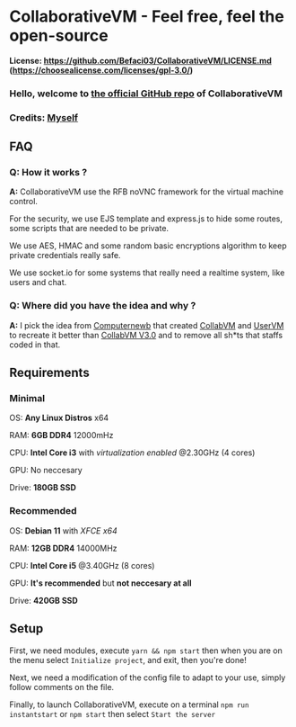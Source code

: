 # CollaborativeVM - Feel free, feel the open-source
**License: <https://github.com/Befaci03/CollaborativeVM/LICENSE.md> (<https://choosealicense.com/licenses/gpl-3.0/>)**

### Hello, welcome to [the official GitHub repo](https://github.com/Befaci03/CollaborativeVM) of CollaborativeVM

### Credits: [Myself](http://befacidev.eu)

## FAQ

### Q: How it works ?
**A:** CollaborativeVM use the RFB noVNC framework for the virtual machine control.

   For the security, we use EJS template and express.js to hide some routes, some scripts that are needed to be private.

   We use AES, HMAC and some random basic encryptions algorithm to keep private credentials really safe.

   We use socket.io for some systems that really need a realtime system, like users and chat.

### Q: Where did you have the idea and why ?
**A:** I pick the idea from [Computernewb](https://computernewb.com) that created [CollabVM](https://computernewb.com/collab-vm) and [UserVM](https://computernewb.com/collab-vm/user-vm) to recreate it better than [CollabVM V3.0](https://computernewb.com/wiki/CollabVM_Server_3.0) and to remove all sh*ts that staffs coded in that.

## Requirements

### Minimal
OS: **Any Linux Distros** x64

RAM: **6GB DDR4** 12000mHz

CPU: **Intel Core i3** with *virtualization enabled* @2.30GHz (4 cores)

GPU: No neccesary

Drive: **180GB SSD**

### Recommended
OS: **Debian 11** with *XFCE x64*

RAM: **12GB DDR4** 14000MHz

CPU: **Intel Core i5** @3.40GHz (8 cores)

GPU: **It's recommended** but **not neccesary at all**

Drive: **420GB SSD**

## Setup
First, we need modules, execute `yarn && npm start` then when you are on the menu select `Initialize project`, and exit, then you're done!

Next, we need a modification of the config file to adapt to your use, simply follow comments on the file.

Finally, to launch CollaborativeVM, execute on a terminal `npm run instantstart` or `npm start` then select `Start the server`
